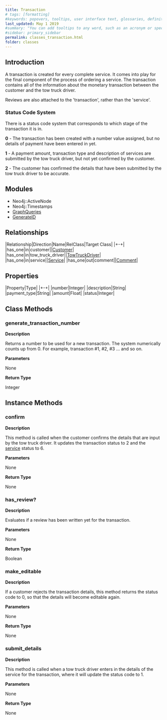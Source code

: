 ```yaml
---
title: Transaction
# tags: [formatting]
#keywords: popovers, tooltips, user interface text, glossaries, definitions
last_updated: May 1 2019
#summary: "You can add tooltips to any word, such as an acronym or specialized term. Tooltips work well for glossary definitions, because you don't have to keep repeating the definition, nor do you assume the reader already knows the word's meaning."
#sidebar: primary_sidebar
permalink: classes_transaction.html
folder: classes
---
```


## Introduction

A transaction is created for every complete service. It comes into play for the final component of the process of ordering a service. The transaction contains all of the information about the monetary transaction between the customer and the tow truck driver.

Reviews are also attached to the 'transaction', rather than the 'service'.

### Status Code System

There is a status code system that corresponds to which stage of the transaction it is in.

__0__ - The transaction has been created with a number value assigned, but no details of payment have been entered in yet.

__1__ - A payment amount, transaction type and description of services are submitted by the tow truck driver, but not yet confirmed by the customer.

__2__ - The customer has confirmed the details that have been submitted by the tow truck driver to be accurate.

## Modules

* Neo4j::ActiveNode
* Neo4j::Timestamps
* [GraphQueries](/modules_graph_queries.html)
* [GenerateID](/modules_generate_id.html)

## Relationships

|Relationship|Direction|Name|RelClass|Target Class|
|+-+|
|has_one|in|customer||[Customer](/classes_customer.html)|
|has_one|in|tow_truck_driver||[TowTruckDriver](/classes_tow_truck_driver.html)|
|has_one|in|service||[Service](/classes_service.html)|
|has_one|out|comment||[Comment](/classes_comment.html)|

## Properties

|Property|Type|
|+-+|
|number|Integer|
|description|String|
|payment_type|String|
|amount|Float|
|status|Integer|

## Class Methods

### generate_transaction_number

__Description__

Returns a number to be used for a new transaction. The system numerically counts up from 0. For example, transaction #1, #2, #3 ... and so on.

__Parameters__

None

__Return Type__

Integer

## Instance Methods

### confirm

__Description__

This method is called when the customer confirms the details that are input by the tow truck driver. It updates the transaction status to 2 and the [service](/classes_service.html) status to 6.

__Parameters__

None

__Return Type__

None

### has_review?

__Description__

Evaluates if a review has been written yet for the transaction.

__Parameters__

None

__Return Type__

Boolean

### make_editable

__Description__

If a customer rejects the transaction details, this method returns the status code to 0, so that the details will become editable again.

__Parameters__

None

__Return Type__

None

### submit_details

__Description__

This method is called when a tow truck driver enters in the details of the service for the transaction, where it will update the status code to 1.

__Parameters__

None

__Return Type__

None
